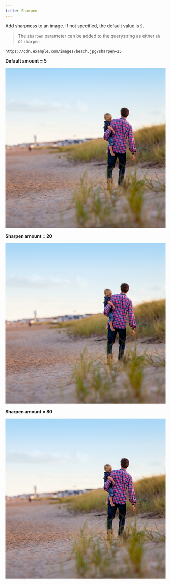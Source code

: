 ```yaml
---
title: Sharpen
---
```


Add sharpness to an image. If not specified, the default value is `5`.

> The `sharpen` parameter can be added to the querystring as either `sh` or `sharpen`

`https://cdn.example.com/images/beach.jpg?sharpen=25`

**Default amount = 5**

![Sharpen 5](/cdn/assets/beach-sharp-5.jpeg "Image credit: Danielle MacInnes (https://unsplash.com/@dsmacinnes)")

**Sharpen amount = 20**

![Sharpen 20](/cdn/assets/beach-sharp-20.jpeg "Image credit: Danielle MacInnes (https://unsplash.com/@dsmacinnes)")

**Sharpen amount = 80**

![Sharpen 80](/cdn/assets/beach-sharp-80.jpeg "Image credit: Danielle MacInnes (https://unsplash.com/@dsmacinnes)")